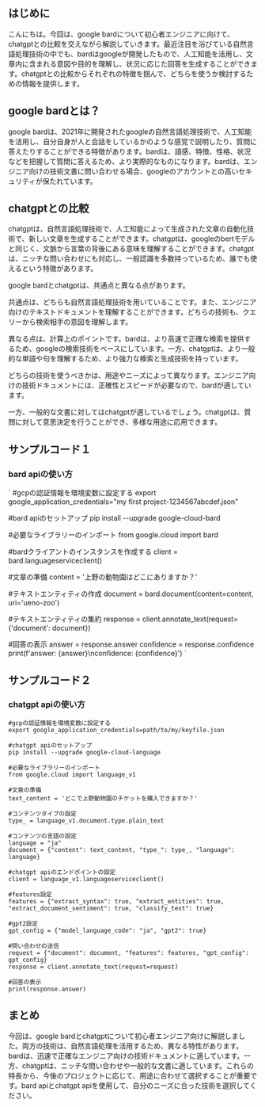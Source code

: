 <!--
title:   【比較】Google Bardとは？ChatGPTとの比較
tags:    Bard,Google,比較
id:      8654aa062e1ff1422ffa
private: false
-->
## はじめに

こんにちは。今回は、google bardについて初心者エンジニアに向けて、chatgptとの比較を交えながら解説していきます。最近注目を浴びている自然言語処理技術の中でも、bardはgoogleが開発したもので、人工知能を活用し、文章内に含まれる意図や目的を理解し、状況に応じた回答を生成することができます。chatgptとの比較からそれぞれの特徴を掴んで、どちらを使うか検討するための情報を提供します。

## google bardとは？

google bardは、2021年に開発されたgoogleの自然言語処理技術で、人工知能を活用し、自分自身が人と会話をしているかのような感覚で説明したり、質問に答えたりすることができる特徴があります。bardは、語感、特徴、性格、状況などを把握して質問に答えるため、より実際的なものになります。bardは、エンジニア向けの技術文書に問い合わせる場合、googleのアカウントとの高いセキュリティが保たれています。

## chatgptとの比較

chatgptは、自然言語処理技術で、人工知能によって生成された文章の自動化技術で、新しい文章を生成することができます。chatgptは、googleのbertモデルと同じく、文脈から言葉の背後にある意味を理解することができます。chatgptは、ニッチな問い合わせにも対応し、一般認識を多数持っているため、誰でも使えるという特徴があります。

google bardとchatgptは、共通点と異なる点があります。

共通点は、どちらも自然言語処理技術を用いていることです。また、エンジニア向けのテキストドキュメントを理解することができます。どちらの技術も、クエリーから検索相手の意図を理解します。

異なる点は、計算上のポイントです。bardは、より高速で正確な検索を提供するため、googleの検索技術をベースにしています。一方、chatgptは、より一般的な単語や句を理解するため、より強力な検索と生成技術を持っています。

どちらの技術を使うべきかは、用途やニーズによって異なります。エンジニア向けの技術ドキュメントには、正確性とスピードが必要なので、bardが適しています。

一方、一般的な文書に対してはchatgptが適しているでしょう。chatgptは、質問に対して意思決定を行うことができ、多様な用途に応用できます。

## サンプルコード１

### bard apiの使い方
`
#gcpの認証情報を環境変数に設定する
export google_application_credentials="my first project-1234567abcdef.json"

#bard apiのセットアップ
pip install --upgrade google-cloud-bard

#必要なライブラリーのインポート
from google.cloud import bard

#bardクライアントのインスタンスを作成する
client = bard.languageserviceclient()

#文章の準備
content = '上野の動物園はどこにありますか？'

#テキストエンティティの作成
document = bard.document(content=content, uri='ueno-zoo')

#テキストエンティティの集約
response = client.annotate_text(request={'document': document})

#回答の表示
answer = response.answer
confidence = response.confidence
print(f'answer: {answer}\nconfidence: {confidence}')
`

## サンプルコード２

### chatgpt apiの使い方

```
#gcpの認証情報を環境変数に設定する
export google_application_credentials=path/to/my/keyfile.json

#chatgpt apiのセットアップ
pip install --upgrade google-cloud-language

#必要なライブラリーのインポート
from google.cloud import language_v1

#文章の準備
text_content = 'どこで上野動物園のチケットを購入できますか？'

#コンテンツタイプの設定
type_ = language_v1.document.type.plain_text

#コンテンツの言語の設定
language = "ja"
document = {"content": text_content, "type_": type_, "language": language}

#chatgpt apiのエンドポイントの設定
client = language_v1.languageserviceclient()

#features設定
features = {"extract_syntax": true, "extract_entities": true, "extract_document_sentiment": true, "classify_text": true}

#gpt2設定
gpt_config = {"model_language_code": "ja", "gpt2": true}

#問い合わせの送信
request = {"document": document, "features": features, "gpt_config": gpt_config}
response = client.annotate_text(request=request)

#回答の表示
print(response.answer)
```

## まとめ

今回は、google bardとchatgptについて初心者エンジニア向けに解説しました。両方の技術は、自然言語処理を活用するため、異なる特性があります。bardは、迅速で正確なエンジニア向けの技術ドキュメントに適しています。一方、chatgptは、ニッチな問い合わせや一般的な文書に適しています。これらの特長から、今後のプロジェクトに応じて、用途に合わせて選択することが重要です。bard apiとchatgpt apiを使用して、自分のニーズに合った技術を選択してください。